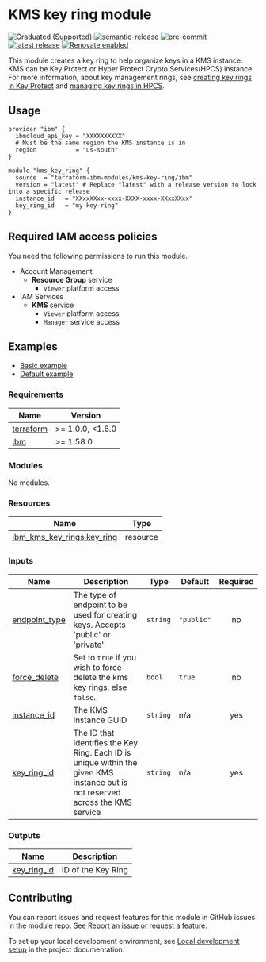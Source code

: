 # KMS key ring module

[![Graduated (Supported)](https://img.shields.io/badge/Status-Graduated%20(Supported)-brightgreen)](https://terraform-ibm-modules.github.io/documentation/#/badge-status)
[![semantic-release](https://img.shields.io/badge/%20%20%F0%9F%93%A6%F0%9F%9A%80-semantic--release-e10079.svg)](https://github.com/semantic-release/semantic-release)
[![pre-commit](https://img.shields.io/badge/pre--commit-enabled-brightgreen?logo=pre-commit&logoColor=white)](https://github.com/pre-commit/pre-commit)
[![latest release](https://img.shields.io/github/v/release/terraform-ibm-modules/terraform-ibm-kms-key-ring?logo=GitHub&sort=semver)](https://github.com/terraform-ibm-modules/terraform-ibm-kms-key-ring/releases/latest)
[![Renovate enabled](https://img.shields.io/badge/renovate-enabled-brightgreen.svg)](https://renovatebot.com/)

This module creates a key ring to help organize keys in a KMS instance. KMS can be Key Protect or Hyper Protect Crypto Services(HPCS) instance.
For more information, about key management rings, see [creating key rings in Key Protect](https://cloud.ibm.com/docs/key-protect?topic=key-protect-grouping-keys#create-key-ring-api) and [managing key rings in HPCS](https://cloud.ibm.com/docs/hs-crypto?topic=hs-crypto-managing-key-rings&interface=ui).

## Usage
```hcl
provider "ibm" {
  ibmcloud_api_key = "XXXXXXXXXX"
  # Must be the same region the KMS instance is in
  region           = "us-south"
}

module "kms_key_ring" {
  source  = "terraform-ibm-modules/kms-key-ring/ibm"
  version = "latest" # Replace "latest" with a release version to lock into a specific release
  instance_id   = "XXxxXXxx-xxxx-XXXX-xxxx-XXxxXXxx"
  key_ring_id   = "my-key-ring"
}
```

## Required IAM access policies
You need the following permissions to run this module.

- Account Management
    - **Resource Group** service
        - `Viewer` platform access
- IAM Services
    - **KMS** service
        - `Viewer` platform access
        - `Manager` service access


<!-- END MODULE HOOK -->
<!-- BEGIN EXAMPLES HOOK -->
## Examples

- [ Basic example](examples/basic)
- [ Default example](examples/default)
<!-- END EXAMPLES HOOK -->
<!-- BEGINNING OF PRE-COMMIT-TERRAFORM DOCS HOOK -->
### Requirements

| Name | Version |
|------|---------|
| <a name="requirement_terraform"></a> [terraform](#requirement\_terraform) | >= 1.0.0, <1.6.0 |
| <a name="requirement_ibm"></a> [ibm](#requirement\_ibm) | >= 1.58.0 |

### Modules

No modules.

### Resources

| Name | Type |
|------|------|
| [ibm_kms_key_rings.key_ring](https://registry.terraform.io/providers/IBM-Cloud/ibm/latest/docs/resources/kms_key_rings) | resource |

### Inputs

| Name | Description | Type | Default | Required |
|------|-------------|------|---------|:--------:|
| <a name="input_endpoint_type"></a> [endpoint\_type](#input\_endpoint\_type) | The type of endpoint to be used for creating keys. Accepts 'public' or 'private' | `string` | `"public"` | no |
| <a name="input_force_delete"></a> [force\_delete](#input\_force\_delete) | Set to `true` if you wish to force delete the kms key rings, else `false`. | `bool` | `true` | no |
| <a name="input_instance_id"></a> [instance\_id](#input\_instance\_id) | The KMS instance GUID | `string` | n/a | yes |
| <a name="input_key_ring_id"></a> [key\_ring\_id](#input\_key\_ring\_id) | The ID that identifies the Key Ring. Each ID is unique within the given KMS instance but is not reserved across the KMS service | `string` | n/a | yes |

### Outputs

| Name | Description |
|------|-------------|
| <a name="output_key_ring_id"></a> [key\_ring\_id](#output\_key\_ring\_id) | ID of the Key Ring |
<!-- END OF PRE-COMMIT-TERRAFORM DOCS HOOK -->
<!-- BEGIN CONTRIBUTING HOOK -->

<!-- Leave this section as is so that your module has a link to local development environment set up steps for contributors to follow -->
## Contributing

You can report issues and request features for this module in GitHub issues in the module repo. See [Report an issue or request a feature](https://github.com/terraform-ibm-modules/.github/blob/main/.github/SUPPORT.md).

To set up your local development environment, see [Local development setup](https://terraform-ibm-modules.github.io/documentation/#/local-dev-setup) in the project documentation.
<!-- Source for this readme file: https://github.com/terraform-ibm-modules/common-dev-assets/tree/main/module-assets/ci/module-template-automation -->
<!-- END CONTRIBUTING HOOK -->
